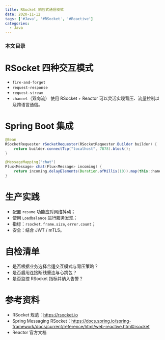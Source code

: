 ```yaml
---
title: RSocket 响应式通信模式
date: 2020-11-12
tags: ['#Java', '#RSocket', '#Reactive']
categories:
  - Java
---
```


### 本文目录
<!-- toc -->

# RSocket 四种交互模式
- `fire-and-forget`
- `request-response`
- `request-stream`
- `channel`（双向流）
使用 RSocket + Reactor 可以灵活实现背压、流量控制以及跨语言通信。

# Spring Boot 集成
```java
@Bean
RSocketRequester rSocketRequester(RSocketRequester.Builder builder) {
    return builder.connectTcp("localhost", 7878).block();
}

@MessageMapping("chat")
Flux<Message> chat(Flux<Message> incoming) {
    return incoming.delayElements(Duration.ofMillis(10)).map(this::handle);
}
```

# 生产实践
- 配置 `resume` 功能应对网络抖动；
- 使用 `Loadbalance` 进行服务发现；
- 指标：`rsocket.frame.size`, `error.count`；
- 安全：结合 JWT / mTLS。

# 自检清单
- 是否根据业务选择合适交互模式与背压策略？
- 是否启用连接断线重连与心跳包？
- 是否监控 RSocket 指标并纳入告警？

# 参考资料
- RSocket 规范：https://rsocket.io
- Spring Messaging RSocket：https://docs.spring.io/spring-framework/docs/current/reference/html/web-reactive.html#rsocket
- Reactor 官方文档
